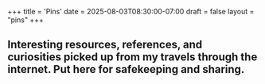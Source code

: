 +++
title = 'Pins'
date = 2025-08-03T08:30:00-07:00
draft = false
layout = "pins"
+++

## Interesting resources, references, and curiosities picked up from my travels through the internet. Put here for safekeeping and sharing.
